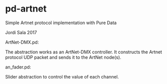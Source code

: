 # pd-artnet
Simple Artnet protocol implementation with Pure Data 

Jordi Sala 2017

ArtNet-DMX.pd:

The abstraction works as an ArtNet-DMX controller. It constructs the Artnet protocol UDP packet and sends it to the ArtNet node(s). 

an_fader.pd:

Slider abstraction to control the value of each channel.
